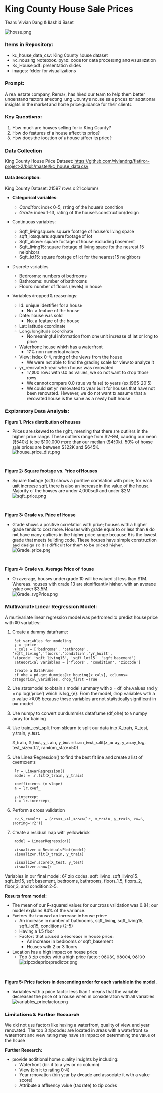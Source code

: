 # King County House Sale Prices 

Team: Vivian Dang & Rashid Baset
    
![house.png](https://github.com/viviandng/flatiron-project-2/blob/master/images/house.png)

### Items in Repository:
- kc_house_data_csv: King County house dataset 
- Kc_housing Notebook.ipynb: code for data processing and visualization
- Kc_House.pdf: presentation slides
- images: folder for visualizations


### Prompt:
A real estate company, Remax, has hired our team to help them better understand factors affecting King County’s house sale prices for additional insights in the market and home price guidance for their clients.

### Key Questions:

1.	How much are houses selling for in King County?
2.	How do features of a house affect its price?
3.	How does the location of a house affect its price?

### Data Collection

King County House Price Dataset: https://github.com/viviandng/flatiron-project-2/blob/master/kc_house_data.csv


#### Data description:
King County Dataset: 21597 rows x 21 columns
- **Categorical variables**:
    - *Condition*: index 0-5, rating of the house’s condition
    - *Grade*: index 1-13, rating of the house’s construction/design 

- Continuous variables:
    - Sqft_livingsquare: square footage of house's living space
    - sqft_lotsquare: square footage of lot
    - Sqft_above: square footage of house excluding basement
    - Sqft_living15: square footage of living space for the nearest 15 neighbors
    - Sqft_lot15: square footage of lot for the nearest 15 neighbors

- Discrete variables:
    - Bedrooms:  numbers of bedrooms
    - Bathrooms: number of bathrooms
    - Floors: number of floors (levels) in house

- Variables dropped & reasonings:
    - Id: unique identifier for a house
        - Not a feature of the house
    - Date: house was sold
        - Not a feature of the house
    - Lat: latitude coordinate
    - Long: longitude coordinate
        - No meaningful information from one unit increase of lat or long to price
    - Waterfront: house which has a waterfront
        - 17% non numerical values
    - View:  index 0-4, rating of the views from the house
        - We were not able to find the grading scale for view to analyze it
    - yr_renovated: year when house was renovated
        - 17,000 rows with 0.0 as values, we do not want to drop those rows
        - We cannot compare 0.0 (true vs false) to years (ex:1965-2015)
        - We could set yr_renovated to year built for houses that have not been renovated. However, we do not want to assume that a renovated house is the same as a newly built house

### Exploratory Data Analysis: 

**Figure 1. Price distribution of houses**

- Prices are skewed to the right, meaning that there are outliers in the higher price range. These outliers range from \$2-8M, causing our mean (\$540k) to be \$100,000 more than our median (\$450k). 50% of house sale prices are between \$322K and \$645K. <br/>
![house_price_dist.png](https://github.com/viviandng/flatiron-project-2/blob/master/images/Fig1:%20house_price_dist.png) 
<br/>

**Figure 2: Square footage vs. Price of Houses**
- Square footage (sqft) shows a positive correlation with price; for each unit increase sqft, there is also an increase in the value of the house. Majority of the houses are under 4,000sqft and under \$2M <br/>
![sqft_price.png](https://github.com/viviandng/flatiron-project-2/blob/master/images/Fig2:%20sqft_price.png)
<br/>

**Figure 3: Grade vs. Price of House** 
- Grade shows a positive correlation with price; houses with a higher grade tends to cost more. Houses with grade equal to or less than 6 do not have many outliers in the higher price range because 6 is the lowest grade that meets building code. These houses have simple construction and design so it is difficult for them to be priced higher.<br/>
![Grade_price.png](https://github.com/viviandng/flatiron-project-2/blob/master/images/Fig3:%20grade_price.png)
<br/>

**Figure 4: Grade vs. Average Price of House**
- On average, houses under grade 10 will be valued at less than \$1M. Whereas, houses with grade 13 are significantly higher, with an average value over \$3.5M.<br/>
![Grade_avgPrice.png](https://github.com/viviandng/flatiron-project-2/blob/master/images/Fig4:%20grade_averageprice.png)



### Multivariate Linear Regression Model: 
A multivariate linear regression model was perfromed to predict house price with 80 variables:


1. Create a dummy dataframe:
        
        Set variables for modeling 
        y = 'price' 
        x_cols = ['bedrooms', 'bathrooms', 'sqft_living','floors','condition','yr_built', 'zipcode','sqft_living15', 'sqft_lot15', 'sqft basement']
        categorical_variables = ['floors', 'condition', 'zipcode']
    
        Create a DataFrame 
        df_ohe = pd.get_dummies(kc_housing[x_cols], columns= categorical_variables, drop_first =True)

2. Use statsmodel to obtain a model summary with x = df_ohe.values and y = np.log(‘price’) which is log_{e}. From the model, drop variables with a p-value >0.05 because these variables are not statistically significant in our model. 

3. Use numpy to convert our dummies dataframe (df_ohe) to a numpy array for training

4. Use train_test_split from sklearn to split our data into X_train, X_test, y_train, y_test. <br/>
        
    
    X_train, X_test, y_train, y_test = train_test_split(x_array, y_array_log, test_size=0.2, random_state=50)
   
5. Use LinearRegression() to find the best fit line and create a list of coefficients <br/>
        
        lr = LinearRegression() 
        model = lr.fit(X_train, y_train) 
    
        coefficients (m slope)
        m = lr.coef_ 
    
        y-intercept 
        b = lr.intercept_ 
    
6. Perform a cross validation <br/>
        
    
        cv_5_results  = (cross_val_score(lr, X_train, y_train, cv=5,  scoring='r2'))
    
7. Create a residual map with yellowbrick <br/>
        
        model = LinearRegression() 
        
        visualizer = ResidualsPlot(model)
        visualizer.fit(X_train, y_train)  
        
        visualizer.score(X_test, y_test)  
        visualizer.show() 
    

Variables in our final model: 67 zip codes, sqft_living, sqft_living15, sqft_lot15, sqft basement, bedrooms, bathrooms, floors_1.5, floors_2, floor_3,  and condition 2-5. <br/>

**Results from model:** 

- The mean of our R-squared values for our cross validation was 0.84; our model explains 84\% of the variance. 
- Factors that caused an increase in house price:
  - An increase in number of bathrooms, sqft_living, sqft_living15, sqft_lot15, conditions (2-5)
  - Having a 1.5 floor 
   - Factors that caused a decrease in house price:
        - An increase in bedrooms or sqft_basement
        - Houses with 2 or 3 floors
- Location has a high impact on house price:
  - Top 3 zip codes with a high price factor: 98039, 98004, 98109 <br/>
     ![zipcodepricepredictor.png](https://github.com/viviandng/flatiron-project-2/blob/master/images/zipcodepricepredictor.png) 
     <br/><br/><br/>

**Figure 5: Price factors in descending order for each variable in the model.** 

- Variables with a price factor less than 1 means that the variable decreases the price of a house when in consideration with all variables <br/> 
  ![variables_pricefactor.png](https://github.com/viviandng/flatiron-project-2/blob/master/images/Fig5:%20variable_pricefactor.png) 


### Limitations & Further Research
We did not use factors like having a waterfront, quality of view, and year renovated. The top 3 zipcodes are located in areas with a waterfront so waterfront and view rating may have an impact on determining the value of the house <br/>

**Further Research:** 
- provide additional home quality insights by including:
    - Waterfront (bin it to a yes or no column)
    - View (bin it to rating 0-4)
    - Year renovation (bin year by decade and associate it with a value score)
    - Attribute a affluency value (tax rate) to zip codes 

